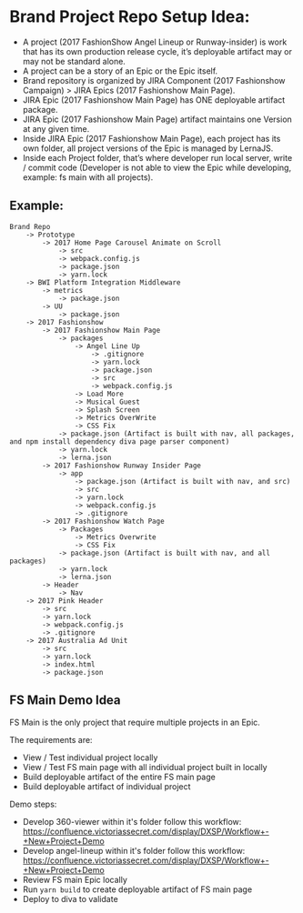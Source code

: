 # Brand Project Repo Setup Idea: 

  - A project (2017 FashionShow Angel Lineup or Runway-insider) is work that has its own production release cycle, it’s deployable artifact may or may not be standard alone.
  - A project can be a story of an Epic or the Epic itself.
  - Brand repository is organized by JIRA Component (2017 Fashionshow Campaign) > JIRA Epics (2017 Fashionshow Main Page).
  - JIRA Epic (2017 Fashionshow Main Page) has ONE deployable artifact package.
  - JIRA Epic (2017 Fashionshow Main Page) artifact maintains one Version at any given time.
  - Inside JIRA Epic (2017 Fashionshow Main Page), each project has its own folder, all project versions of the Epic is managed by LernaJS.
  - Inside each Project folder, that’s where developer run local server, write / commit code (Developer is not able to view the Epic while developing, example: fs main with all projects).

## Example:

~~~
Brand Repo
    -> Prototype
        -> 2017 Home Page Carousel Animate on Scroll
            -> src
            -> webpack.config.js
            -> package.json
            -> yarn.lock
    -> BWI Platform Integration Middleware
        -> metrics 
            -> package.json
        -> UU
            -> package.json
    -> 2017 Fashionshow 
        -> 2017 Fashionshow Main Page
            -> packages
                -> Angel Line Up
                    -> .gitignore
                    -> yarn.lock
                    -> package.json
                    -> src
                    -> webpack.config.js
                -> Load More
                -> Musical Guest
                -> Splash Screen
                -> Metrics OverWrite
                -> CSS Fix
            -> package.json (Artifact is built with nav, all packages, and npm install dependency diva page parser component)
            -> yarn.lock
            -> lerna.json
        -> 2017 Fashionshow Runway Insider Page
            -> app
                -> package.json (Artifact is built with nav, and src)
                -> src
                -> yarn.lock                   
                -> webpack.config.js
                -> .gitignore
        -> 2017 Fashionshow Watch Page
            -> Packages
                -> Metrics Overwrite
                -> CSS Fix
            -> package.json (Artifact is built with nav, and all packages)
            -> yarn.lock
            -> lerna.json
        -> Header
            -> Nav
    -> 2017 Pink Header
        -> src
        -> yarn.lock
        -> webpack.config.js
        -> .gitignore
    -> 2017 Australia Ad Unit
        -> src
        -> yarn.lock
        -> index.html
        -> package.json
~~~

## FS Main Demo Idea
FS Main is the only project that require multiple projects in an Epic. 

The requirements are: 
- View / Test individual project locally
- View / Test FS main page with all individual project built in locally
- Build deployable artifact of the entire FS main page
- Build deployable artifact of individual project

Demo steps:
- Develop 360-viewer within it's folder follow this workflow: https://confluence.victoriassecret.com/display/DXSP/Workflow+-+New+Project+Demo
- Develop angel-lineup within it's folder follow this workflow: https://confluence.victoriassecret.com/display/DXSP/Workflow+-+New+Project+Demo
- Review FS main Epic locally 
- Run `yarn build` to create deployable artifact of FS main page
- Deploy to diva to validate 

